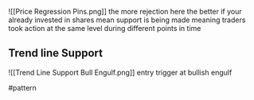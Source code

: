 ![[Price Regression Pins.png]]
the more rejection here the better if your already invested in shares mean support is being made meaning traders took action at the same level during different points in time


## Trend line Support
![[Trend Line Support Bull Engulf.png]]
entry trigger at bullish engulf









#pattern
